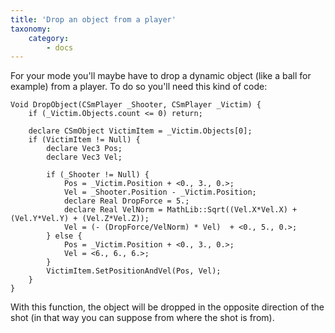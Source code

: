 ```yaml
---
title: 'Drop an object from a player'
taxonomy:
    category:
        - docs
---
```


For your mode you'll maybe have to drop a dynamic object (like a ball for example) from a player. To do so you'll need this kind of code:

```
Void DropObject(CSmPlayer _Shooter, CSmPlayer _Victim) {
	if (_Victim.Objects.count <= 0) return;

	declare CSmObject VictimItem = _Victim.Objects[0];
	if (VictimItem != Null) {
		declare Vec3 Pos;
		declare Vec3 Vel;

		if (_Shooter != Null) {
			Pos = _Victim.Position + <0., 3., 0.>;
			Vel = _Shooter.Position - _Victim.Position;
			declare Real DropForce = 5.;
			declare Real VelNorm = MathLib::Sqrt((Vel.X*Vel.X) + (Vel.Y*Vel.Y) + (Vel.Z*Vel.Z));
			Vel = (- (DropForce/VelNorm) * Vel)  + <0., 5., 0.>;
		} else {
			Pos = _Victim.Position + <0., 3., 0.>;
			Vel = <6., 6., 6.>;
		}
		VictimItem.SetPositionAndVel(Pos, Vel);
	}
}
```

With this function, the object will be dropped in the opposite direction of the shot (in that way you can suppose from where the shot is from).